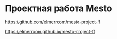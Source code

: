 # Проектная работа Mesto

https://github.com/elmerroom/mesto-project-ff

https://elmerroom.github.io/mesto-project-ff
  